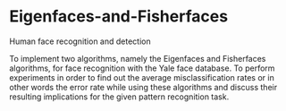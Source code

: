 Eigenfaces-and-Fisherfaces
==========================

Human face recognition and detection

To implement two algorithms, namely the Eigenfaces and Fisherfaces algorithms, for face recognition with the Yale face database. To perform experiments in order to find out the average misclassification rates or in other words the error rate while using these algorithms and discuss their resulting implications for the given pattern recognition task.
